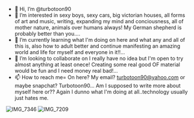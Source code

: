 - 👋 Hi, I’m @turbotoon90
- 👀 I’m interested in sexy boys, sexy cars, big victorian houses, all forms of art and music, writing, expanding my mind and conciousness, all of mother nature, animals over humans always! My German shepherd is probably better than you....
- 🌱 I’m currently learning what I'm doing on here and what any and all of this is, also how to adult better and continue manifesting an amazing world and life for myself and everyone in it!!...
- 💞️ I’m looking to collaborate on I really have no idea but I'm open to try almost anything at least onece! Creating some real good OF material would be fun and I need money real bad!...
- 📫 How to reach me= On here? My email? turbotoon90@yahoo.com or maybe snapchat? Turbotoon90...
Am I supposed to write more about myself here or?? Again I dunno what I'm doing at all..technology usually just hates me.
<!---
turbotoon90/turbotoon90 is a ✨ special ✨ repository because its `README.md` (this file) appears on your GitHub profile.
You can click the Preview link to take a look at your changes.
--->
![IMG_7346](https://user-images.githubusercontent.com/106413333/170802563-9f2e8253-cb00-46d5-9f29-56a0de288bd0.JPG)
![IMG_7209](https://user-images.githubusercontent.com/106413333/170802583-f34407e5-0eb6-426f-af25-d3197d1b67ad.JPG)
